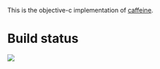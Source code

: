 This is the objective-c implementation of [caffeine](https://github.com/drewcrawford/caffeine).

# Build status
<a href="http://teamcity.drewcrawfordapps.com:8111/viewType.html?buildTypeId=CaffeineIos_Analyze&guest=1">
<img src="http://teamcity.drewcrawfordapps.com:8111/app/rest/builds/buildType:(id:CaffeineIos_Analyze)/statusIcon"/>
</a>

